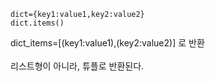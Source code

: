 
```
dict={key1:value1,key2:value2}
dict.items()
```
dict_items=[(key1:value1),(key2:value2)] 로 반환 </br> </br>
리스트형이 아니라, 튜플로 반환된다. 
